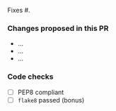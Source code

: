 Fixes #.

### Changes proposed in this PR

- ...
- ...
- ...

### Code checks

- [ ] PEP8 compliant
- [ ] `flake8` passed (bonus)
